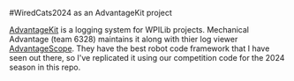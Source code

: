 #WiredCats2024 as an AdvantageKit project

[AdvantageKit](https://github.com/Mechanical-Advantage/AdvantageKit) is a logging system for WPILib projects. Mechanical Advantage (team 6328) maintains it along with thier log viewer [AdvantageScope](https://github.com/Mechanical-Advantage/AdvantageScope). They have the best robot code framework that I have seen out there, so I've replicated it using our competition code for the 2024 season in this repo.

